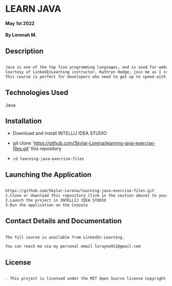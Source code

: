 # LEARN JAVA
#### May 1st 2022
#### By **Lorenah M.**

## Description

```bash

Java is one of the top five programming languages, and is used for websites, embedded controllers, and Android app development. Interested in learning how to code with Java? 
Courtesy of LinkedInLearning instructor, Kathryn Hodge, join me as I cover all the basics: Data types, strings, functions, and loops. Control the flow and logic of your code, and debug your project to make sure it runs perfectly. Along the way, she provides real-world examples and introduces challenges that allow you to practice your new skills. 
This course is perfect for developers who need to get up to speed with Java fast, as well as for beginning programmers who want their first taste of this popular language.


```
## Technologies Used

Java

## Installation

* Download and install INTELLIJ IDEA STUDIO

* git clone `https://github.com/Skylar-Lorena/learning-java-exercise-files.git' this repository

* `cd learning-java-exercise-files`

## Launching the Application

```bash

https://github.com/Skylar-Lorena/learning-java-exercise-files.git
1.Clone or download this repository (link in the section above) to your local machine.
2.Launch the project in INTELLIJ IDEA STUDIO
3.Run the application on the Console

```



## Contact Details and Documentation

```bash

The full course is available from LinkedIn Learning.

You can reach me via my personal email lorayne911@gmail.com

```


## License
```bash

- This project is licensed under the MIT Open Source license Copyright (c) 2022. [LICENCE]()
```
